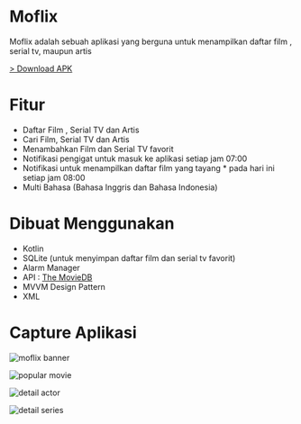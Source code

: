 # Moflix
Moflix adalah sebuah aplikasi yang berguna untuk menampilkan daftar film , serial tv, maupun artis

 <a href="https://drive.google.com/file/d/1c-y4k2yBAzs7lQmX3R6-mt2P-inrWGP3/view?usp=sharingk">>
Download APK
</a>
# Fitur
* Daftar Film , Serial TV dan Artis
* Cari Film, Serial TV dan Artis
* Menambahkan Film dan Serial TV favorit
* Notifikasi pengigat untuk masuk ke aplikasi setiap jam 07:00
* Notifikasi untuk menampilkan daftar film yang tayang * pada hari ini setiap jam 08:00
* Multi Bahasa (Bahasa Inggris dan Bahasa Indonesia)

# Dibuat Menggunakan
* Kotlin
* SQLite (untuk menyimpan daftar film dan serial tv favorit)
* Alarm Manager
* API : [The MovieDB](https://www.themoviedb.org/)
* MVVM Design Pattern
* XML

# Capture Aplikasi
![moflix banner](https://user-images.githubusercontent.com/36475127/83420603-192e6a80-a451-11ea-8e53-d71d7c2e990d.png)

![popular movie](https://user-images.githubusercontent.com/36475127/83421258-ff415780-a451-11ea-9144-0417ce27dd5b.jpg)

![detail actor](https://user-images.githubusercontent.com/36475127/83421392-3879c780-a452-11ea-85e2-2b5c1babbe65.jpg)

![detail series](https://user-images.githubusercontent.com/36475127/83421505-68c16600-a452-11ea-9736-ca3003b0b81b.jpg)

